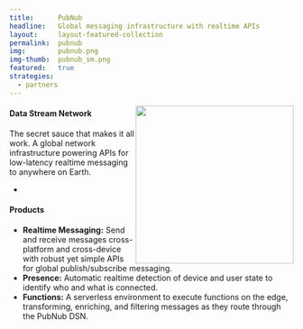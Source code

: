 ```yaml
---
title:      PubNub
headline:   Global messaging infrastructure with realtime APIs
layout:     layout-featured-collection
permalink:  pubnub
img:        pubnub.png
img-thumb:  pubnub_sm.png
featured:   true
strategies: 
  - partners
---
```


<img src="https://www.pubnub.com/wp-content/uploads/2017/08/dns-architecture.png" height="280" style="float:right"/>

#### Data Stream Network

The secret sauce that makes it all work. A global network infrastructure powering APIs for low-latency realtime messaging to anywhere on Earth.

-

#### Products

- **Realtime Messaging:** Send and receive messages cross-platform and cross-device with robust yet simple APIs for global publish/subscribe messaging.
- **Presence:** Automatic realtime detection of device and user state to identify who and what is connected.
- **Functions:** A serverless environment to execute functions on the edge, transforming, enriching, and filtering messages as they route through the PubNub DSN.
